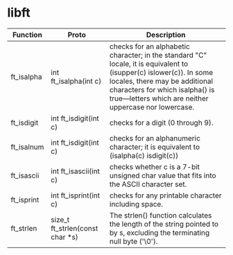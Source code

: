 # libft


| Function   | Proto                             | Description                                                                                                                                                                                                                                           |
| ---------- | --------------------------------- | ----------------------------------------------------------------------------------------------------------------------------------------------------------------------------------------------------------------------------------------------------- |
| ft_isalpha | int ft_isalpha(int c)             | checks  for  an  alphabetic  character; in the standard "C" locale, it is equivalent to (isupper(c) islower(c)).  In some locales, there may be additional characters  for which isalpha() is true—letters which are neither uppercase nor lowercase. |
| ft_isdigit | int ft_isdigit(int c)             | checks for a digit (0 through 9).                                                                                                                                                                                                                     |
| ft_isalnum | int ft_isdigit(int c)             | checks for an alphanumeric character; it is equivalent to (isalpha(c) isdigit(c))                                                                                                                                                                     |
| ft_isascii | int ft_isascii(int c)             | checks whether c is a 7-bit unsigned char value that fits into the ASCII character set.                                                                                                                                                               |
| ft_isprint | int ft_isprint(int c)             | checks for any printable character including space.                                                                                                                                                                                                   |
| ft_strlen  | size_t  ft_strlen(const char \*s) | The  strlen() function calculates the length of the string pointed to by s, excluding the terminating null byte ('\0').                                                                                                                               |
